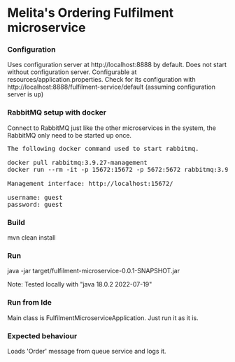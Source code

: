 # Melita's Ordering Fulfilment microservice

### Configuration

Uses configuration server at http://localhost:8888 by default.
Does not start without configuration server.
Configurable at resources/application.properties.
Check for its configuration with http://localhost:8888/fulfilment-service/default (assuming configuration server is up)

### RabbitMQ setup with docker

Connect to RabbitMQ just like the other microservices in the system, the RabbitMQ only need to be started up once.
<pre>
The following docker command used to start rabbitmq.

docker pull rabbitmq:3.9.27-management
docker run --rm -it -p 15672:15672 -p 5672:5672 rabbitmq:3.9.27-management

Management interface: http://localhost:15672/

username: guest
password: guest
</pre>
### Build

mvn clean install

### Run

java -jar target/fulfilment-microservice-0.0.1-SNAPSHOT.jar

Note:
Tested locally with "java 18.0.2 2022-07-19"

### Run from Ide
Main class is FulfilmentMicroserviceApplication.
Just run it as it is.

### Expected behaviour
Loads 'Order' message from queue service and logs it. 
